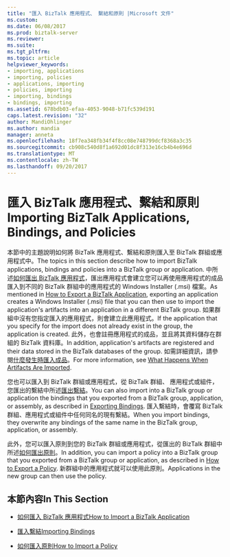 ```yaml
---
title: "匯入 BizTalk 應用程式、 繫結和原則 |Microsoft 文件"
ms.custom: 
ms.date: 06/08/2017
ms.prod: biztalk-server
ms.reviewer: 
ms.suite: 
ms.tgt_pltfrm: 
ms.topic: article
helpviewer_keywords:
- importing, applications
- importing, policies
- applications, importing
- policies, importing
- importing, bindings
- bindings, importing
ms.assetid: 678bdb03-efaa-4053-9048-b71fc539d191
caps.latest.revision: "32"
author: MandiOhlinger
ms.author: mandia
manager: anneta
ms.openlocfilehash: 18f7ea348fb34f4f8cc08e748799dcf8368a3c35
ms.sourcegitcommit: cb908c540d8f1a692d01dc8f313e16cb4b4e696d
ms.translationtype: MT
ms.contentlocale: zh-TW
ms.lasthandoff: 09/20/2017
---
```

# <a name="importing-biztalk-applications-bindings-and-policies"></a><span data-ttu-id="49641-102">匯入 BizTalk 應用程式、繫結和原則</span><span class="sxs-lookup"><span data-stu-id="49641-102">Importing BizTalk Applications, Bindings, and Policies</span></span>
<span data-ttu-id="49641-103">本節中的主題說明如何將 BizTalk 應用程式、繫結和原則匯入至 BizTalk 群組或應用程式中。</span><span class="sxs-lookup"><span data-stu-id="49641-103">The topics in this section describe how to import BizTalk applications, bindings and policies into a BizTalk group or application.</span></span> <span data-ttu-id="49641-104">中所述[如何匯出 BizTalk 應用程式](../core/how-to-export-a-biztalk-application.md)，匯出應用程式會建立您可以再使用應用程式的成品匯入到不同的 BizTalk 群組中的應用程式的 Windows Installer (.msi) 檔案。</span><span class="sxs-lookup"><span data-stu-id="49641-104">As mentioned in [How to Export a BizTalk Application](../core/how-to-export-a-biztalk-application.md), exporting an application creates a Windows Installer (.msi) file that you can then use to import the application's artifacts into an application in a different BizTalk group.</span></span> <span data-ttu-id="49641-105">如果群組中沒有您指定匯入的應用程式，則會建立此應用程式。</span><span class="sxs-lookup"><span data-stu-id="49641-105">If the application that you specify for the import does not already exist in the group, the application is created.</span></span> <span data-ttu-id="49641-106">此外，也會註冊應用程式的成品，並且將其資料儲存在群組的 BizTalk 資料庫。</span><span class="sxs-lookup"><span data-stu-id="49641-106">In addition, application's artifacts are registered and their data stored in the BizTalk databases of the group.</span></span> <span data-ttu-id="49641-107">如需詳細資訊，請參閱[什麼發生時匯入成品](../core/what-happens-when-artifacts-are-imported.md)。</span><span class="sxs-lookup"><span data-stu-id="49641-107">For more information, see [What Happens When Artifacts Are Imported](../core/what-happens-when-artifacts-are-imported.md).</span></span>  
  
 <span data-ttu-id="49641-108">您也可以匯入到 BizTalk 群組或應用程式，從 BizTalk 群組、 應用程式或組件，您匯出的繫結中所述[匯出繫結](../core/exporting-bindings6.md)。</span><span class="sxs-lookup"><span data-stu-id="49641-108">You can also import into a BizTalk group or application the bindings that you exported from a BizTalk group, application, or assembly, as described in [Exporting Bindings](../core/exporting-bindings6.md).</span></span> <span data-ttu-id="49641-109">匯入繫結時，會覆寫 BizTalk 群組、應用程式或組件中任何同名的現有繫結。</span><span class="sxs-lookup"><span data-stu-id="49641-109">When you import bindings, they overwrite any bindings of the same name in the BizTalk group, application, or assembly.</span></span>  
  
 <span data-ttu-id="49641-110">此外，您可以匯入原則到您的 BizTalk 群組或應用程式，從匯出的 BizTalk 群組中所述[如何匯出原則](../core/how-to-export-a-policy.md)。</span><span class="sxs-lookup"><span data-stu-id="49641-110">In addition, you can import a policy into a BizTalk group that you exported from a BizTalk group or application, as described in [How to Export a Policy](../core/how-to-export-a-policy.md).</span></span> <span data-ttu-id="49641-111">新群組中的應用程式就可以使用此原則。</span><span class="sxs-lookup"><span data-stu-id="49641-111">Applications in the new group can then use the policy.</span></span>  
  
## <a name="in-this-section"></a><span data-ttu-id="49641-112">本節內容</span><span class="sxs-lookup"><span data-stu-id="49641-112">In This Section</span></span>  
  
-   [<span data-ttu-id="49641-113">如何匯入 BizTalk 應用程式</span><span class="sxs-lookup"><span data-stu-id="49641-113">How to Import a BizTalk Application</span></span>](../core/how-to-import-a-biztalk-application.md)  
  
-   [<span data-ttu-id="49641-114">匯入繫結</span><span class="sxs-lookup"><span data-stu-id="49641-114">Importing Bindings</span></span>](../core/importing-bindings2.md)  
  
-   [<span data-ttu-id="49641-115">如何匯入原則</span><span class="sxs-lookup"><span data-stu-id="49641-115">How to Import a Policy</span></span>](../core/how-to-import-a-policy.md)